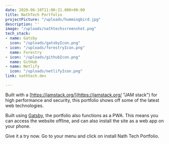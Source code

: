 ```yaml
---
date: 2020-06-10T11:00:21.000+00:00
title: NathTech Portfolio
projectPicture: "/uploads/hummingbird.jpg"
description: ''
image: "/uploads/nathtechscreenshot.png"
tech_stack:
- name: Gatsby
  icon: "/uploads/gatsbyIcon.png"
- icon: "/uploads/forestryIcon.png"
  name: Forestry
- icon: "/uploads/githubIcon.png"
  name: GitHub
- name: Netlify
  icon: "/uploads/netlifyIcon.png"
link: nathtech.dev

---
```

Built with a [https://jamstack.org/](https://jamstack.org/ "JAM stack") for high performance and security, this portfolio shows off some of the latest web technologies.

Built using [Gatsby](https://www.gatsbyjs.org/ "Gatsby"), the portfolio also functions as a PWA. This means you can access the website offline, and can also install the site as a web app on your phone.

Give it a try now. Go to your menu and click on install Nath Tech Portfolio.